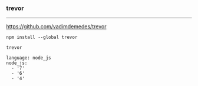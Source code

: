 ### trevor
---
https://github.com/vadimdemedes/trevor

```
npm install --global trevor

trevor
```

```
language: node_js
node_js:
  - '7'
  - '6'
  - '4'
```

```
```


